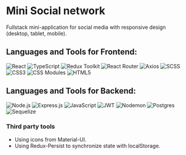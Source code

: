 # Mini Social network
Fullstack mini-application for social media with responsive design  
(desktop, tablet, mobile).

## Languages and Tools for Frontend:
![React](https://img.shields.io/badge/-React-4d4d4d?style=for-the-badge&logo=React&logoColor=00d8ff)
![TypeScript](https://img.shields.io/badge/-TypeScript-4d4d4d?style=for-the-badge&logo=TypeScript&logoColor=007acd)
![Redux Toolkit](https://img.shields.io/badge/-Redux_Toolkit-4d4d4d?style=for-the-badge&logo=Redux&logoColor=7649bb)
![React Router](https://img.shields.io/static/v1?style=for-the-badge&message=React+Router&color=4d4d4d&logo=React+Router&logoColor=CA4245&label=)
![Axios](https://img.shields.io/badge/-Axios-4d4d4d?style=for-the-badge&logo=Axios&logoColor=#5A29E4)
![SCSS](https://img.shields.io/badge/-SCSS-4d4d4d?style=for-the-badge&logo=Sass&logoColor=be608b)
![CSS3](https://img.shields.io/static/v1?style=for-the-badge&message=CSS3&color=4d4d4d&logo=CSS3&logoColor=264de4&label=)
![CSS Modules](https://img.shields.io/static/v1?style=for-the-badge&message=CSS+Modules&color=4d4d4d&logo=CSS+Modules&logoColor=FFFFFF&label=)
![HTML5](https://img.shields.io/static/v1?style=for-the-badge&message=HTML5&color=4d4d4d&logo=CSS3&logoColor=e44d26&label=)

## Languages and Tools for Backend:
![Node.js](https://img.shields.io/badge/-Node.js-4d4d4d?style=for-the-badge&logo=Node.js&logoColor=#339933)
![Express.js](https://img.shields.io/badge/express.js-4d4d4d?style=for-the-badge&logo=express&logoColor=%2361DAFB)
![JavaScript](https://img.shields.io/badge/-JavaScript-4d4d4d?style=for-the-badge&logo=JavaScript&logoColor=f7dc1c)
![JWT](https://img.shields.io/badge/JWT-4d4d4d?style=for-the-badge&logo=JSON%20web%20tokens)
![Nodemon](https://img.shields.io/badge/NODEMON-4d4d4d?style=for-the-badge&logo=nodemon&logoColor=%BBDEAD)
![Postgres](https://img.shields.io/badge/Postgres-%23316192?style=for-the-badge&logo=postgresql&logoColor=white)
![Sequelize](https://img.shields.io/badge/Sequelize-52B0E7?style=for-the-badge&logo=Sequelize&logoColor=white)

### Third party tools
*   Using icons from Material-UI.
*   Using Redux-Persist to synchronize state with localStorage.
